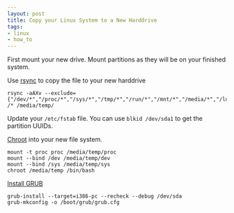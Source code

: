 ```yaml
---
layout: post
title: Copy your Linux System to a New Harddrive
tags:
- linux
- how_to
---
```


First mount your new drive.  Mount partitions as they will be on your finished system.

Use [rsync][1] to copy the file to your new harddrive

	rsync -aAXv --exclude={"/dev/*","/proc/*","/sys/*","/tmp/*","/run/*","/mnt/*","/media/*","/lost+found"} /* /media/temp/
	

Update your `/etc/fstab` file.  You can use `blkid /dev/sda1` to get the partition UUIDs. 

	
[Chroot][2] into your new file system.

	mount -t proc proc /media/temp/proc
	mount --bind /dev /media/temp/dev
	mount --bind /sys /media/temp/sys
	chroot /media/temp /bin/bash


[Install GRUB][3]

	grub-install --target=i386-pc --recheck --debug /dev/sda
	grub-mkconfig -o /boot/grub/grub.cfg



[1]: https://wiki.archlinux.org/index.php/full_system_backup_with_rsync "Full system backup with rsync"
[2]: https://wiki.debian.org/chroot "debian chroot"
[3]: https://wiki.archlinux.org/index.php/GRUB#Install_to_disk